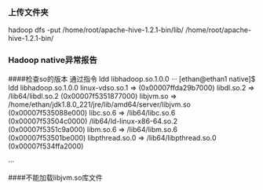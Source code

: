 ### 上传文件夹
hadoop dfs -put /home/root/apache-hive-1.2.1-bin/lib/ /home/root/apache-hive-1.2.1-bin/

### Hadoop native异常报告

####检查so的版本
通过指令 ldd libhadoop.so.1.0.0
···
[ethan@ethan1 native]$ ldd libhadoop.so.1.0.0
	linux-vdso.so.1 =>  (0x00007ffda29b7000)
	libdl.so.2 => /lib64/libdl.so.2 (0x00007f5351877000)
	libjvm.so => /home/ethan/jdk1.8.0_221/jre/lib/amd64/server/libjvm.so (0x00007f535088e000)
	libc.so.6 => /lib64/libc.so.6 (0x00007f53504c0000)
	/lib64/ld-linux-x86-64.so.2 (0x00007f5351c9a000)
	libm.so.6 => /lib64/libm.so.6 (0x00007f53501be000)
	libpthread.so.0 => /lib64/libpthread.so.0 (0x00007f534ffa2000)

···

####不能加载libjvm.so库文件

